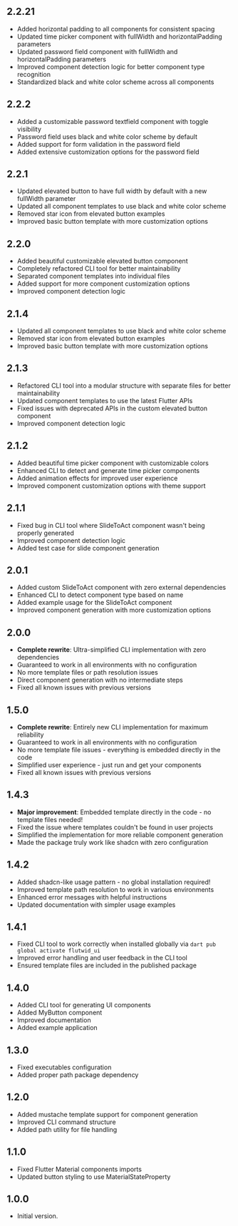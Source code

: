 ## 2.2.21

* Added horizontal padding to all components for consistent spacing
* Updated time picker component with fullWidth and horizontalPadding parameters
* Updated password field component with fullWidth and horizontalPadding parameters
* Improved component detection logic for better component type recognition
* Standardized black and white color scheme across all components

## 2.2.2

* Added a customizable password textfield component with toggle visibility
* Password field uses black and white color scheme by default
* Added support for form validation in the password field
* Added extensive customization options for the password field

## 2.2.1

* Updated elevated button to have full width by default with a new fullWidth parameter
* Updated all component templates to use black and white color scheme
* Removed star icon from elevated button examples
* Improved basic button template with more customization options

## 2.2.0

- Added beautiful customizable elevated button component
- Completely refactored CLI tool for better maintainability
- Separated component templates into individual files
- Added support for more component customization options
- Improved component detection logic

## 2.1.4

* Updated all component templates to use black and white color scheme
* Removed star icon from elevated button examples
* Improved basic button template with more customization options

## 2.1.3

* Refactored CLI tool into a modular structure with separate files for better maintainability
* Updated component templates to use the latest Flutter APIs
* Fixed issues with deprecated APIs in the custom elevated button component
* Improved component detection logic

## 2.1.2

- Added beautiful time picker component with customizable colors
- Enhanced CLI to detect and generate time picker components
- Added animation effects for improved user experience
- Improved component customization options with theme support

## 2.1.1

- Fixed bug in CLI tool where SlideToAct component wasn't being properly generated
- Improved component detection logic
- Added test case for slide component generation

## 2.0.1

- Added custom SlideToAct component with zero external dependencies
- Enhanced CLI to detect component type based on name
- Added example usage for the SlideToAct component
- Improved component generation with more customization options

## 2.0.0

- **Complete rewrite**: Ultra-simplified CLI implementation with zero dependencies
- Guaranteed to work in all environments with no configuration
- No more template files or path resolution issues
- Direct component generation with no intermediate steps
- Fixed all known issues with previous versions

## 1.5.0

- **Complete rewrite**: Entirely new CLI implementation for maximum reliability
- Guaranteed to work in all environments with no configuration
- No more template file issues - everything is embedded directly in the code
- Simplified user experience - just run and get your components
- Fixed all known issues with previous versions

## 1.4.3

- **Major improvement**: Embedded template directly in the code - no template files needed!
- Fixed the issue where templates couldn't be found in user projects
- Simplified the implementation for more reliable component generation
- Made the package truly work like shadcn with zero configuration

## 1.4.2

- Added shadcn-like usage pattern - no global installation required!
- Improved template path resolution to work in various environments
- Enhanced error messages with helpful instructions
- Updated documentation with simpler usage examples

## 1.4.1

- Fixed CLI tool to work correctly when installed globally via `dart pub global activate flutwid_ui`
- Improved error handling and user feedback in the CLI tool
- Ensured template files are included in the published package

## 1.4.0

- Added CLI tool for generating UI components
- Added MyButton component
- Improved documentation
- Added example application

## 1.3.0

- Fixed executables configuration
- Added proper path package dependency

## 1.2.0

- Added mustache template support for component generation
- Improved CLI command structure
- Added path utility for file handling

## 1.1.0

- Fixed Flutter Material components imports
- Updated button styling to use MaterialStateProperty

## 1.0.0

- Initial version.
